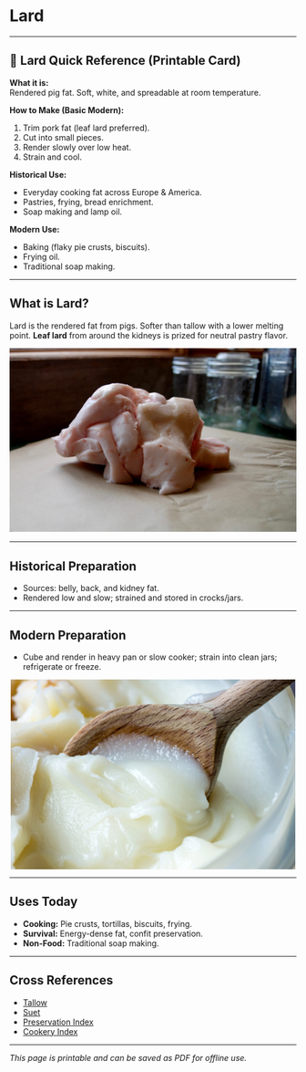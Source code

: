 # Lard

---

## 📜 Lard Quick Reference (Printable Card)

**What it is:**  
Rendered pig fat. Soft, white, and spreadable at room temperature.  

**How to Make (Basic Modern):**  
1. Trim pork fat (leaf lard preferred).  
2. Cut into small pieces.  
3. Render slowly over low heat.  
4. Strain and cool.  

**Historical Use:**  
- Everyday cooking fat across Europe & America.  
- Pastries, frying, bread enrichment.  
- Soap making and lamp oil.  

**Modern Use:**  
- Baking (flaky pie crusts, biscuits).  
- Frying oil.  
- Traditional soap making.  

---

## What is Lard?  

Lard is the rendered fat from pigs. Softer than tallow with a lower melting point. **Leaf lard** from around the kidneys is prized for neutral pastry flavor.  

![Picture: Bowl of lard](images/placeholder-lard.jpg)

---

## Historical Preparation  

- Sources: belly, back, and kidney fat.  
- Rendered low and slow; strained and stored in crocks/jars.  

---

## Modern Preparation  

- Cube and render in heavy pan or slow cooker; strain into clean jars; refrigerate or freeze.  

<img src="images/placeholder-lard-render.jpg" width="500" text-align: center style="display: block; margin: auto; "/>

---

## Uses Today  

- **Cooking:** Pie crusts, tortillas, biscuits, frying.  
- **Survival:** Energy-dense fat, confit preservation.  
- **Non-Food:** Traditional soap making.  

---

## Cross References  

- [Tallow](tallow.md)  
- [Suet](suet.md)  
- [Preservation Index](preservation.md)  
- [Cookery Index](../../cookery.md)  

---

*This page is printable and can be saved as PDF for offline use.*
